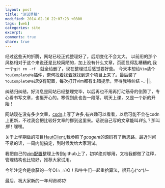 ```yaml
---
layout: post
title: "测试草稿"
modified: 2014-02-16 22:07:23 +0800
tags: [web]
categories: site
excerpt: 
comments: true
share: true
---
```


经过这些天的折腾，网站已经正式整理好了，后期变化不会太大。
以前用的那个风格相对于这个来说还是比较简陋的，加上没有什么文章，页面显得乱糟糟的,我一个`git rm -rf .`就全给删了，现在整理过后感觉要好些。
今天本想给`Vim`装个`YouCompleteMe`插件，奈何找着找着就找到这个项目上来了。最后装了`YouCompleteMe`却没有配置，每次打开vim都有出错提示，弄得我特纠结 -_-||。  

纠结归纠结，好消息是网站已经整理完毕，以后再也不用再打动筋骨的倒腾了，专心看书写文章，也挺开心的。寒假到此也告一段落，明天上课，又是一个新的开始！

 网站现在没有多少文章，[csdn](http://blog.csdn.net/kehrwang)上写了许多,有兴趣可以看看，以后可能不会在csdn上更新，不过我会把比较好文章的挪到这里来。话说自己写的文章能叫*转*么？那叫*挪*！嘿嘿。

关于上学期做的项目[HautClient](https://github.com/kehr/HautClient),我参照了*goagent*的源码有了新思路，最近时间不紧的话，一周内能搞定，到时候发给大家测试。

我把自己的[vim配置](https://github.com/kehr/kehr-vim)整理上传到github上了，初学绝对够用，文档我都做了注释，管理结构也比较好，推荐大家试用。

今年注定会是收获的一年O(∩_∩)O！和牛牛们一起重拾算法，很开心\(^o^)/~

最后，祝大家新的一年*码到成功*!